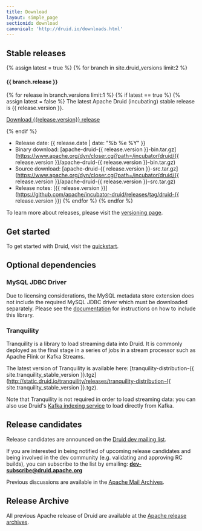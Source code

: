 ```yaml
---
title: Download
layout: simple_page
sectionid: download
canonical: 'http://druid.io/downloads.html'
---
```


## Stable releases

{% assign latest = true %}
{% for branch in site.druid_versions limit:2 %}
#### {{ branch.release }}
{% for release in branch.versions limit:1 %}
{% if latest == true %}
{% assign latest = false %}
The latest Apache Druid (incubating) stable release is {{ release.version }}.


<p>
<a class="large-button download" href="https://www.apache.org/dyn/closer.cgi?path=/incubator/druid/{{ release.version }}/apache-druid-{{ release.version }}-bin.tar.gz" download onclick="trackDownload('button', 'https://www.apache.org/dyn/closer.cgi?path=/incubator/druid/{{ release.version }}/apache-druid-{{ release.version }}-bin.tar.gz');"><span class="fa fa-download"></span> Download {{release.version}} release</a><br>
</p>
{% endif %}

* Release date: {{ release.date | date: "%b %e %Y" }}
* Binary download: [apache-druid-{{ release.version }}-bin.tar.gz](https://www.apache.org/dyn/closer.cgi?path=/incubator/druid/{{ release.version }}/apache-druid-{{ release.version }}-bin.tar.gz)
* Source download: [apache-druid-{{ release.version }}-src.tar.gz](https://www.apache.org/dyn/closer.cgi?path=/incubator/druid/{{ release.version }}/apache-druid-{{ release.version }}-src.tar.gz)
* Release notes: [{{ release.version }}](https://github.com/apache/incubator-druid/releases/tag/druid-{{ release.version }})
{% endfor %}
{% endfor %}

To learn more about releases, please visit the [versioning page](/docs/latest/development/versioning.html).

## Get started

To get started with Druid, visit the [quickstart](/docs/latest/tutorials/index.html).

## Optional dependencies

### MySQL JDBC Driver

Due to licensing considerations, the MySQL metadata store extension does not include the required MySQL JDBC driver which
must be downloaded separately. Please see the [documentation](/docs/latest/development/extensions-core/mysql.html) for instructions on how to include this library.

### Tranquility

Tranquility is a library to load streaming data into Druid. It is commonly deployed as the final stage in a series of jobs in a stream processor such as Apache Flink or Kafka Streams.

The latest version of Tranquility is available here: [tranquility-distribution-{{ site.tranquility_stable_version }}.tgz](http://static.druid.io/tranquility/releases/tranquility-distribution-{{ site.tranquility_stable_version }}.tgz).

Note that Tranquility is not required in order to load streaming data: you can also use Druid's [Kafka indexing service](/docs/latest/development/extensions-core/kafka-ingestion.html) to load directly from Kafka.

## Release candidates

Release candidates are announced on the [Druid dev mailing list](https://lists.apache.org/list.html?dev@druid.apache.org).

If you are interested in being notified of upcoming release candidates and being involved in the dev community (e.g. validating and approving RC builds), you can subscribe to the list by emailing: **dev-subscribe@druid.apache.org**

Previous discussions are available in the [Apache Mail Archives](https://lists.apache.org/list.html?dev@druid.apache.org).

## Release Archive

All previous Apache release of Druid are available at the [Apache release archives](https://archive.apache.org/dist/incubator/druid/).
